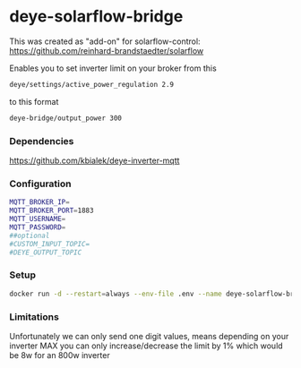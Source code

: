 # deye-solarflow-bridge

This was created as "add-on" for solarflow-control: https://github.com/reinhard-brandstaedter/solarflow

Enables you to set inverter limit on your broker from this

```bash
deye/settings/active_power_regulation 2.9
```

to this format

```bash
deye-bridge/output_power 300
```


### Dependencies
https://github.com/kbialek/deye-inverter-mqtt


### Configuration

```bash
MQTT_BROKER_IP=
MQTT_BROKER_PORT=1883
MQTT_USERNAME=
MQTT_PASSWORD=
##optional
#CUSTOM_INPUT_TOPIC=
#DEYE_OUTPUT_TOPIC
```

### Setup

```bash
docker run -d --restart=always --env-file .env --name deye-solarflow-bridge tobit6795/deye-solarflow-bridge:latest
```


### Limitations
Unfortunately we can only send one digit values, means depending on your inverter MAX you can only increase/decrease the limit by 1% which would be 8w for an 800w inverter
